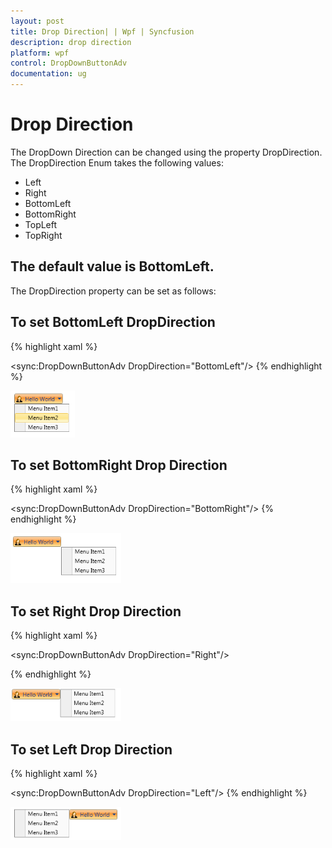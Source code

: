 ```yaml
---
layout: post
title: Drop Direction| | Wpf | Syncfusion
description: drop direction
platform: wpf
control: DropDownButtonAdv
documentation: ug
---
```


# Drop Direction

The DropDown Direction can be changed using the property DropDirection. The DropDirection Enum takes the following values: 

* Left
* Right
* BottomLeft
* BottomRight
* TopLeft
* TopRight

## The default value is BottomLeft.

The DropDirection property can be set as follows:

## To set BottomLeft DropDirection



{% highlight xaml %}

<sync:DropDownButtonAdv  DropDirection="BottomLeft"/>
{% endhighlight %}


![](Drop-Direction_images/Drop-Direction_img1.png)



## To set BottomRight Drop Direction



{% highlight xaml %}

<sync:DropDownButtonAdv  DropDirection="BottomRight"/>
{% endhighlight %}


![](Drop-Direction_images/Drop-Direction_img2.png)



## To set Right Drop Direction



{% highlight xaml %}

<sync:DropDownButtonAdv  DropDirection="Right"/>

{% endhighlight %}


![](Drop-Direction_images/Drop-Direction_img3.png)



## To set Left Drop Direction



{% highlight xaml %}

<sync:DropDownButtonAdv  DropDirection="Left"/>
{% endhighlight %}


![](Drop-Direction_images/Drop-Direction_img4.png)



